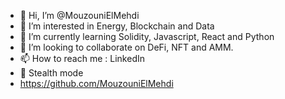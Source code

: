 - 👋 Hi, I’m @MouzouniElMehdi
- 👀 I’m interested in Energy, Blockchain and Data 
- 🌱 I’m currently learning Solidity, Javascript, React and Python
- 💞️ I’m looking to collaborate on DeFi, NFT and AMM.
- 📫 How to reach me : LinkedIn
- 🥷 Stealth mode
- https://github.com/MouzouniElMehdi

<!---
MouzouniElMehdi/MouzouniElMehdi is a ✨ special ✨ repository because its `README.md` (this file) appears on your GitHub profile.
You can click the Preview link to take a look at your changes.
--->
